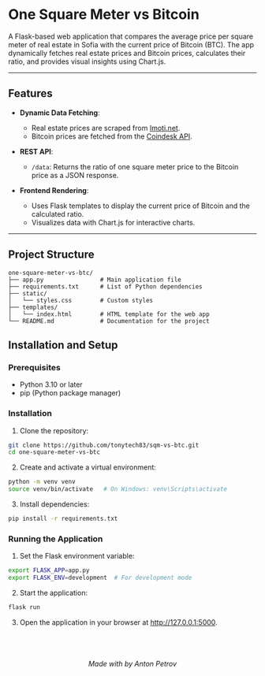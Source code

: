 # One Square Meter vs Bitcoin

A Flask-based web application that compares the average price per square meter of real estate in Sofia with the current price of Bitcoin (BTC). The app dynamically fetches real estate prices and Bitcoin prices, calculates their ratio, and provides visual insights using Chart.js.

---

## Features

- **Dynamic Data Fetching**:
  - Real estate prices are scraped from [Imoti.net](https://www.imoti.net/bg/sredni-ceni).
  - Bitcoin prices are fetched from the [Coindesk API](https://www.coindesk.com/coindesk-api).

- **REST API**:
  - `/data`: Returns the ratio of one square meter price to the Bitcoin price as a JSON response.

- **Frontend Rendering**:
  - Uses Flask templates to display the current price of Bitcoin and the calculated ratio.
  - Visualizes data with Chart.js for interactive charts.

---

## Project Structure

```plain
one-square-meter-vs-btc/
├── app.py                # Main application file
├── requirements.txt      # List of Python dependencies
├── static/
│   └── styles.css        # Custom styles
├── templates/
│   └── index.html        # HTML template for the web app
└── README.md             # Documentation for the project
```

## Installation and Setup
### Prerequisites
- Python 3.10 or later
- pip (Python package manager)

### Installation
1. Clone the repository:
```sh
git clone https://github.com/tonytech83/sqm-vs-btc.git
cd one-square-meter-vs-btc
```
2. Create and activate a virtual environment:
```sh
python -m venv venv
source venv/bin/activate   # On Windows: venv\Scripts\activate
```
3. Install dependencies:
```sh
pip install -r requirements.txt
```
### Running the Application
1. Set the Flask environment variable:
```sh
export FLASK_APP=app.py
export FLASK_ENV=development  # For development mode
```
2. Start the application:
```sh
flask run
```
3. Open the application in your browser at http://127.0.0.1:5000.

<br/>
<br/>

<h6 align="center"> Made with by Anton Petrov </h6>